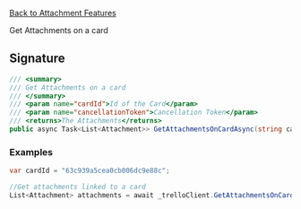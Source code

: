[Back to Attachment Features](TrelloClient#attachment-features)

Get Attachments on a card

## Signature
```cs
/// <summary>
/// Get Attachments on a card
/// </summary>
/// <param name="cardId">Id of the Card</param>
/// <param name="cancellationToken">Cancellation Token</param>
/// <returns>The Attachments</returns>
public async Task<List<Attachment>> GetAttachmentsOnCardAsync(string cardId, CancellationToken cancellationToken = default) {...}
```
### Examples

```cs
var cardId = "63c939a5cea0cb006dc9e88c";

//Get attachments linked to a card
List<Attachment> attachments = await _trelloClient.GetAttachmentsOnCardAsync(cardId);
```